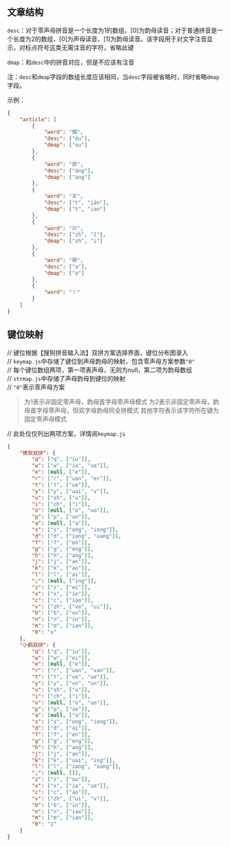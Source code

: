 ## 文章结构

`desc`：对于零声母拼音是一个长度为1的数组，[0]为韵母读音；对于普通拼音是一个长度为2的数组，[0]为声母读音，[1]为韵母读音。该字段用于对文字注音显示，对标点符号这类无需注音的字符，省略此键

`dmap`：和`desc`中的拼音对应，但是不应该有注音

注：`desc`和`dmap`字段的数组长度应该相同，当`desc`字段被省略时，同时省略`dmap`字段。

示例：

```json
{
    "article": [
        {
            "word": "偶",
            "desc": ["ǒu"],
            "dmap": ["ou"]
        },
        {
            "word": "昂",
            "desc": ["áng"],
            "dmap": ["ang"]
        },
        {
            "word": "天",
            "desc": ["t", "iān"],
            "dmap": ["t", "ian"]
        },
        {
            "word": "只",
            "desc": ["zh", "ǐ"],
            "dmap": ["zh", "i"]
        },
        {
            "word": "啊",
            "desc": ["a"],
            "dmap": ["a"]
        },
        {
            "word": "！"
        }
    ]
}
```

## 键位映射

// 键位根据【搜狗拼音输入法】双拼方案选择界面，键位分布图录入  
// `keymap.js`中存储了键位到声母韵母的映射，包含零声母方案参数`"0"`  
// 每个键位数组两项，第一项表声母，无则为null，第二项为韵母数组  
// `strmap.js`中存储了声母韵母到键位的映射  
// `"0"`表示零声母方案  
> 为1表示非固定零声母，韵母首字母零声母模式
> 为2表示非固定零声母，韵母首字母零声母，但双字母韵母同全拼模式
> 其他字符表示该字符所在键为固定零声母模式

// 此处仅仅列出两项方案，详情阅`keymap.js`

```json
{
    "微软双拼": {
        "q": ["q", ["iu"]],
        "w": ["w", ["ia", "ua"]],
        "e": [null, ["e"]],
        "r": ["r", ["uan", "er"]],
        "t": ["t", ["ue"]],
        "y": ["y", ["uai", "v"]],
        "u": ["sh", ["u"]],
        "i": ["ch", ["i"]],
        "o": [null, ["o", "uo"]],
        "p": ["p", ["un"]],
        "a": [null, ["a"]],
        "s": ["s", ["ong", "iong"]],
        "d": ["d", ["iang", "uang"]],
        "f": ["f", ["en"]],
        "g": ["g", ["eng"]],
        "h": ["h", ["ang"]],
        "j": ["j", ["an"]],
        "k": ["k", ["ao"]],
        "l": ["l", ["ai"]],
        ";": [null, ["ing"]],
        "z": ["z", ["ei"]],
        "x": ["x", ["ie"]],
        "c": ["c", ["iao"]],
        "v": ["zh", ["ve", "ui"]],
        "b": ["b", ["ou"]],
        "n": ["n", ["in"]],
        "m": ["m", ["ian"]],
        "0": "o"
    },
    "小鹤双拼": {
        "q": ["q", ["iu"]],
        "w": ["w", ["ei"]],
        "e": [null, ["e"]],
        "r": ["r", ["uan", "van"]],
        "t": ["t", ["ve", "ue"]],
        "y": ["y", ["vn", "un"]],
        "u": ["sh", ["u"]],
        "i": ["ch", ["i"]],
        "o": [null, ["o", "uo"]],
        "p": ["p", ["ie"]],
        "a": [null, ["a"]],
        "s": ["s", ["ong", "iong"]],
        "d": ["d", ["ai"]],
        "f": ["f", ["en"]],
        "g": ["g", ["eng"]],
        "h": ["h", ["ang"]],
        "j": ["j", ["an"]],
        "k": ["k", ["uai", "ing"]],
        "l": ["l", ["iang", "uang"]],
        ";": [null, []],
        "z": ["z", ["ou"]],
        "x": ["x", ["ia", "ua"]],
        "c": ["c", ["ao"]],
        "v": ["zh", ["ui", "v"]],
        "b": ["b", ["in"]],
        "n": ["n", ["iao"]],
        "m": ["m", ["ian"]],
        "0": "2"
    }
}
```
